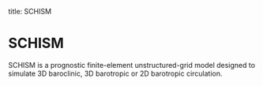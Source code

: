 title: SCHISM

# SCHISM

SCHISM is a prognostic finite-element unstructured-grid model designed to simulate 3D baroclinic, 3D barotropic or 2D barotropic circulation.
